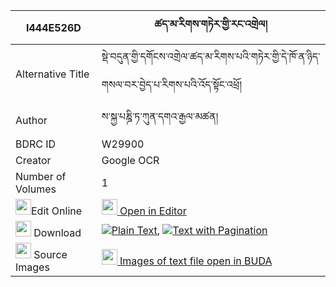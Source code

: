 |I444E526D|ཚད་མ་རིགས་གཏེར་གྱི་རང་འགྲེལ། 
| --- | --- 
|Alternative Title |སྡེ་བདུན་གྱི་དགོངས་འགྲེལ་ཚད་མ་རིགས་པའི་གཏེར་གྱི་དེ་ཁོ་ན་ཉིད་གསལ་བར་བྱེད་པ་རིགས་པའི་འོད་སྟོང་འཕྲོ།
|Author| ས་སྐྱ་པཎྜི་ཏ་ཀུན་དགའ་རྒྱལ་མཚན།
|BDRC ID | W29900
|Creator | Google OCR
|Number of Volumes| 1
|<img width="25" src="https://img.icons8.com/color/25/000000/edit-property.png">Edit Online| [<img width="25" src="https://avatars.githubusercontent.com/u/45091458?s=200&v=4"> Open in Editor](http://editor.openpecha.org/I444E526D)
|<img width="25" src="https://img.icons8.com/fluent/48/000000/download-2.png"/>  Download | [![](https://img.icons8.com/color/20/000000/txt.png)Plain Text](https://github.com/Openpecha/I444E526D/releases/download/v1/tsema_rik_ter_gyi_rangdrel_plain_I444E526D.zip), [![](https://img.icons8.com/color/20/000000/txt.png)Text with Pagination](https://github.com/Openpecha/I444E526D/releases/download/v1/tsema_rik_ter_gyi_rangdrel_pages_I444E526D.zip)
|<img width="25" src="https://img.icons8.com/plasticine/100/000000/pictures-folder.png"/>  Source Images | [<img width="25" src="https://library.bdrc.io/icons/BUDA-small.svg"> Images of text file open in BUDA](https://library.bdrc.io/show/bdr:W29900)